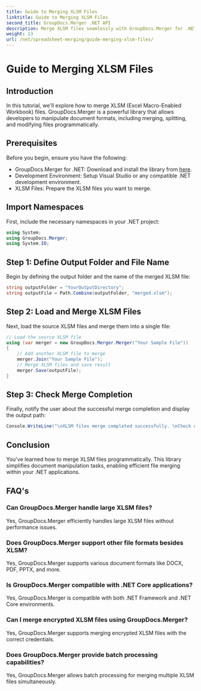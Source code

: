 ```yaml
---
title: Guide to Merging XLSM Files
linktitle: Guide to Merging XLSM Files
second_title: GroupDocs.Merger .NET API
description: Merge XLSM files seamlessly with GroupDocs.Merger for .NET. Efficiently combine Excel workbooks programmatically. Enhance your document manipulation capabilities.
weight: 13
url: /net/spreadsheet-merging/guide-merging-xlsm-files/
---
```


# Guide to Merging XLSM Files

## Introduction
In this tutorial, we'll explore how to merge XLSM (Excel Macro-Enabled Workbook) files. GroupDocs.Merger is a powerful library that allows developers to manipulate document formats, including merging, splitting, and modifying files programmatically.
## Prerequisites
Before you begin, ensure you have the following:
- GroupDocs.Merger for .NET: Download and install the library from [here](https://releases.groupdocs.com/merger/net/).
- Development Environment: Setup Visual Studio or any compatible .NET development environment.
- XLSM Files: Prepare the XLSM files you want to merge.

## Import Namespaces
First, include the necessary namespaces in your .NET project:
```csharp
using System; 
using GroupDocs.Merger;
using System.IO;
```
## Step 1: Define Output Folder and File Name
Begin by defining the output folder and the name of the merged XLSM file:
```csharp
string outputFolder = "YourOutputDirectory";
string outputFile = Path.Combine(outputFolder, "merged.xlsm");
```
## Step 2: Load and Merge XLSM Files
Next, load the source XLSM files and merge them into a single file:
```csharp
// Load the source XLSM file
using (var merger = new GroupDocs.Merger.Merger("Your Sample File"))
{
    // Add another XLSM file to merge
    merger.Join("Your Sample File");
    // Merge XLSM files and save result
    merger.Save(outputFile);
}
```
## Step 3: Check Merge Completion
Finally, notify the user about the successful merge completion and display the output path:
```csharp
Console.WriteLine("\nXLSM files merge completed successfully. \nCheck output in {0}", outputFolder);
```

## Conclusion
You've learned how to merge XLSM files programmatically. This library simplifies document manipulation tasks, enabling efficient file merging within your .NET applications.

## FAQ's
### Can GroupDocs.Merger handle large XLSM files?
Yes, GroupDocs.Merger efficiently handles large XLSM files without performance issues.
### Does GroupDocs.Merger support other file formats besides XLSM?
Yes, GroupDocs.Merger supports various document formats like DOCX, PDF, PPTX, and more.
### Is GroupDocs.Merger compatible with .NET Core applications?
Yes, GroupDocs.Merger is compatible with both .NET Framework and .NET Core environments.
### Can I merge encrypted XLSM files using GroupDocs.Merger?
Yes, GroupDocs.Merger supports merging encrypted XLSM files with the correct credentials.
### Does GroupDocs.Merger provide batch processing capabilities?
Yes, GroupDocs.Merger allows batch processing for merging multiple XLSM files simultaneously.
